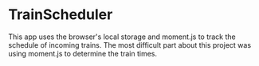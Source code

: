 # TrainScheduler

This app uses the browser's local storage and moment.js to track the schedule of incoming trains. The most difficult part about this project was using moment.js to determine the train times.
